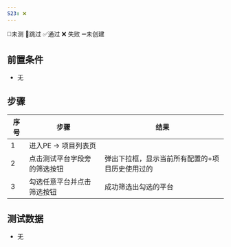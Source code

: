 ```yaml
---
S23: ❌
---
```

◻️未测    🚫跳过     ✅通过    ❌ 失败    ➖未创建

## 前置条件

- 无

## 步骤

| 序号  | 步骤             | 结果                       |
| --- | -------------- | ------------------------ |
| 1   | 进入PE -> 项目列表页  |                          |
| 2   | 点击测试平台字段旁的筛选按钮 | 弹出下拉框，显示当前所有配置的+项目历史使用过的 |
| 3   | 勾选任意平台并点击筛选按钮  | 成功筛选出勾选的平台               |

## 测试数据

- 无
